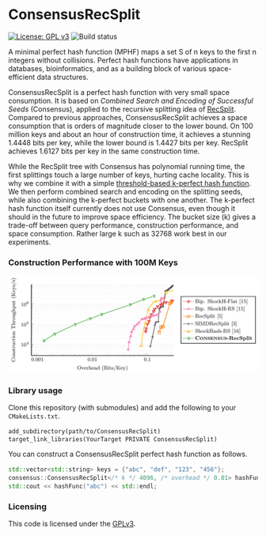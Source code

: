 # ConsensusRecSplit

[![License: GPL v3](https://img.shields.io/badge/License-GPLv3-blue.svg)](https://www.gnu.org/licenses/gpl-3.0)
![Build status](https://github.com/ByteHamster/ConsensusRecSplit/actions/workflows/build.yml/badge.svg)

A minimal perfect hash function (MPHF) maps a set S of n keys to the first n integers without collisions.
Perfect hash functions have applications in databases, bioinformatics, and as a building block of various space-efficient data structures.

ConsensusRecSplit is a perfect hash function with very small space consumption.
It is based on *Combined Search and Encoding of Successful Seeds* (Consensus), applied to
the recursive splitting idea of [RecSplit](https://github.com/vigna/sux/blob/master/sux/function/RecSplit.hpp).
Compared to previous approaches, ConsensusRecSplit achieves a space consumption that is orders of magnitude closer to the lower bound.
On 100 million keys and about an hour of construction time, it achieves a stunning 1.4448 bits per key, while the lower bound is 1.4427 bits per key.
RecSplit achieves 1.6127 bits per key in the same construction time.

While the RecSplit tree with Consensus has polynomial running time, the first splittings touch a large number of keys, hurting cache locality.
This is why we combine it with a simple [threshold-based k-perfect hash function](https://arxiv.org/abs/2310.14959).
We then perform combined search and encoding on the splitting seeds, while also combining the k-perfect buckets with one another.
The k-perfect hash function itself currently does not use Consensus, even though it should in the future to improve space efficiency.
The bucket size (k) gives a trade-off between query performance, construction performance, and space consumption.
Rather large k such as 32768 work best in our experiments.

### Construction Performance with 100M Keys

![Plot](plot.png)

### Library usage

Clone this repository (with submodules) and add the following to your `CMakeLists.txt`.

```
add_subdirectory(path/to/ConsensusRecSplit)
target_link_libraries(YourTarget PRIVATE ConsensusRecSplit)
```

You can construct a ConsensusRecSplit perfect hash function as follows.

```cpp
std::vector<std::string> keys = {"abc", "def", "123", "456"};
consensus::ConsensusRecSplit</* k */ 4096, /* overhead */ 0.01> hashFunc(keys);
std::cout << hashFunc("abc") << std::endl;
```

### Licensing
This code is licensed under the [GPLv3](/LICENSE).
